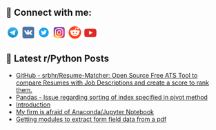 ## 🔎 Connect with me:
[<img src="https://github.com/bullbesh/bullbesh/blob/main/images/Telegram.png" width="32" height="32" />](https://t.me/bullbesh)
[<img src="https://github.com/bullbesh/bullbesh/blob/main/images/VK.png" width="32" height="32" />](https://vk.com/bullbesh)
[<img src="https://github.com/bullbesh/bullbesh/blob/main/images/Twitter.png" width="32" height="32" />](https://twitter.com/bullbesh1)
[<img src="https://github.com/bullbesh/bullbesh/blob/main/images/Instagram.png" width="32" height="32" />](https://www.instagram.com/bullbesh)
[<img src="https://github.com/bullbesh/bullbesh/blob/main/images/Reddit.png" width="32" height="32" />](https://www.reddit.com/user/bullbesh)
[<img src="https://github.com/bullbesh/bullbesh/blob/main/images/YouTube.png" width="32" height="32" />](https://www.youtube.com/channel/UCtfjRs6uzgq5mfm8S06WTcg)

## 📕 Latest r/Python Posts
<!-- BLOG-POST-LIST:START -->
- [GitHub - srbhr/Resume-Matcher: Open Source Free ATS Tool to compare Resumes with Job Descriptions and create a score to rank them.](https://www.reddit.com/r/Python/comments/15b94e5/github_srbhrresumematcher_open_source_free_ats/)
- [Pandas - Issue regarding sorting of index specified in pivot method](https://www.reddit.com/r/Python/comments/15b8dqu/pandas_issue_regarding_sorting_of_index_specified/)
- [Introduction](https://www.reddit.com/r/Python/comments/15b813c/introduction/)
- [My firm is afraid of Anaconda/Jupyter Notebook](https://www.reddit.com/r/Python/comments/15b6j1n/my_firm_is_afraid_of_anacondajupyter_notebook/)
- [Getting modules to extract form field data from a pdf](https://www.reddit.com/r/Python/comments/15b57u8/getting_modules_to_extract_form_field_data_from_a/)
<!-- BLOG-POST-LIST:END -->
